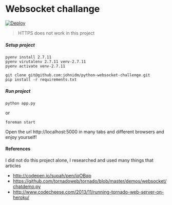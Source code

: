 # Websocket challange

[![Deploy](https://www.herokucdn.com/deploy/button.png)](https://chat-room-interview.herokuapp.com/)

> HTTPS does not work in this project

##### Setup project
```
pyenv install 2.7.11
pyenv virutalenv 2.7.11 venv-2.7.11
pyenv activate venv-2.7.11
```

```
git clone git@github.com:johnidm/python-websocket-challenge.git
pip install -r requirements.txt
```

##### Run project
```
python app.py
````
or 
```
foreman start
```

Open the url http://localhost:5000 in many tabs and different browsers and enjoy yourself!


#### References

I did not do this project alone, I researched and used many things that articles

* http://codepen.io/supah/pen/jqOBqp
* https://github.com/tornadoweb/tornado/blob/master/demos/websocket/chatdemo.py
* http://www.codecheese.com/2013/11/running-tornado-web-server-on-heroku/
